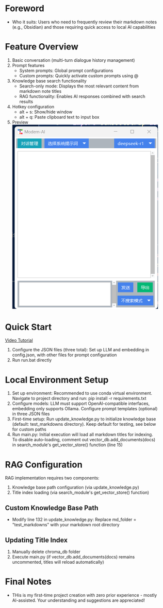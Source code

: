 # Foreword
- Who it suits: Users who need to frequently review their markdown notes (e.g., Obsidian) and those requiring quick access to local AI capabilities

# Feature Overview
1. Basic conversation (multi-turn dialogue history management)
2. Prompt features
    - System prompts: Global prompt configurations
    - Custom prompts: Quickly activate custom prompts using @
3. Knowledge base search functionality
    - Search-only mode: Displays the most relevant content from markdown note titles
    - RAG functionality: Enables AI responses combined with search results
4. Hotkey configuration
    - alt + s: Show/hide window
    - alt + q: Paste clipboard text to input box
5. Preview
![Project Screenshot](image.png)

# Quick Start
[Video Tutorial](https://www.bilibili.com/video/BV1qzAoeWEY4?t=5.6)
1. Configure the JSON files (three total): Set up LLM and embedding in config.json, with other files for prompt configuration
2. Run run.bat directly

# Local Environment Setup
1. Set up environment: Recommended to use conda virtual environment. Navigate to project directory and run:
   pip install -r requirements.txt
2. Configure models: LLM must support OpenAI-compatible interfaces, embedding only supports Ollama. Configure prompt templates (optional) in three JSON files
3. First-time setup: Run update_knowledge.py to initialize knowledge base (default: test_markdowns directory). Keep default for testing, see below for custom paths
4. Run main.py: Initial execution will load all markdown titles for indexing. To disable auto-loading, comment out vector_db.add_documents(docs) in search_module's get_vector_store() function (line 15)

# RAG Configuration
RAG implementation requires two components:
1. Knowledge base path configuration (via update_knowledge.py)
2. Title index loading (via search_module's get_vector_store() function)

## Custom Knowledge Base Path
- Modify line 132 in update_knowledge.py: Replace md_folder = "test_markdowns" with your markdown root directory

## Updating Title Index
1. Manually delete chroma_db folder
2. Execute main.py (if vector_db.add_documents(docs) remains uncommented, titles will reload automatically)

# Final Notes
- THis is my first-time project creation with zero prior experience - mostly AI-assisted. Your understanding and suggestions are appreciated!